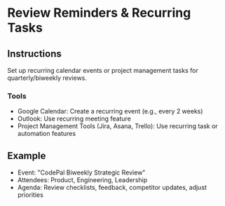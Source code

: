 # Review Reminders & Recurring Tasks

## Instructions
Set up recurring calendar events or project management tasks for quarterly/biweekly reviews.

### Tools
- Google Calendar: Create a recurring event (e.g., every 2 weeks)
- Outlook: Use recurring meeting feature
- Project Management Tools (Jira, Asana, Trello): Use recurring task or automation features

## Example
- Event: "CodePal Biweekly Strategic Review"
- Attendees: Product, Engineering, Leadership
- Agenda: Review checklists, feedback, competitor updates, adjust priorities 